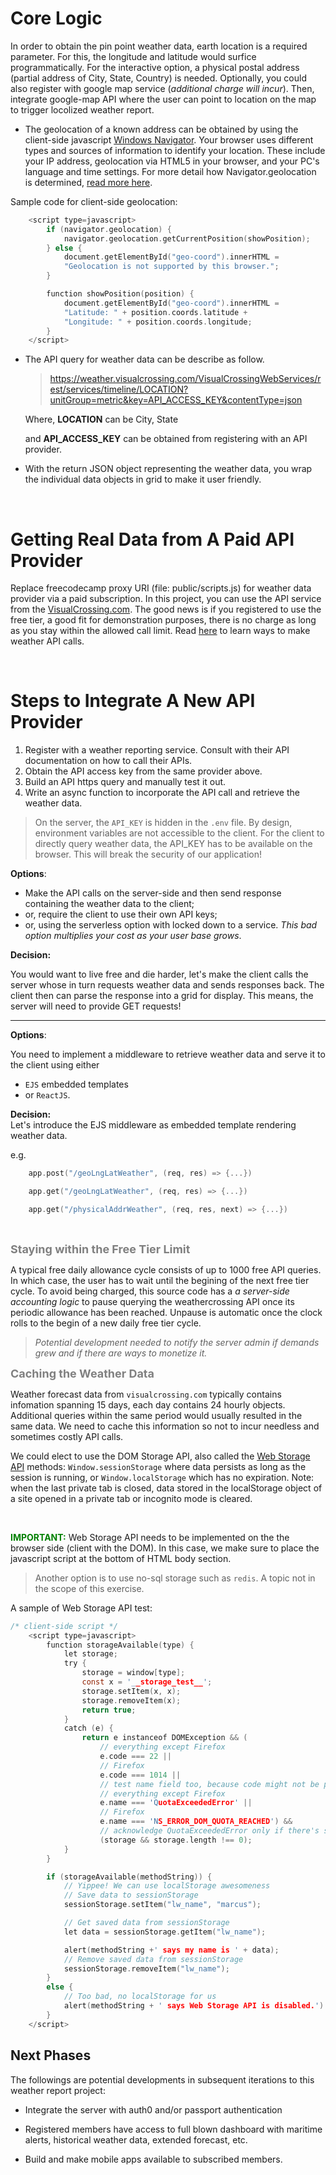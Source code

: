 # Core Logic

In order to obtain the pin point weather data, earth location is a required parameter.  For this, the longitude and latitude would surfice programmatically.  For the interactive option, a physical postal address (partial address of City, State, Country) is needed.  Optionally, you could also register with google map service (*additional charge will incur*).  Then, integrate google-map API where the user can point to location on the map to trigger locolized weather report.

* The geolocation of a known address can be obtained by using the client-side javascript [Windows Navigator](https://www.w3schools.com/jsref/obj_navigator.asp).  Your browser uses different types and sources of information to identify your location. These include your IP address, geolocation via HTML5 in your browser, and your PC's language and time settings.  For more detail how Navigator.geolocation is determined, [read more here](https://developer.mozilla.org/en-US/docs/Web/API/Geolocation/getCurrentPosition).

Sample code for client-side geolocation:

```c
    <script type=javascript>
        if (navigator.geolocation) {
            navigator.geolocation.getCurrentPosition(showPosition);
        } else {
            document.getElementById("geo-coord").innerHTML =
            "Geolocation is not supported by this browser.";
        }

        function showPosition(position) {
            document.getElementById("geo-coord").innerHTML =
            "Latitude: " + position.coords.latitude +
            "Longitude: " + position.coords.longitude;
        }
    </script>
```

* The API query for weather data can be describe as follow.

    > <https://weather.visualcrossing.com/VisualCrossingWebServices/rest/services/timeline/LOCATION?unitGroup=metric&key=API_ACCESS_KEY&contentType=json>

    Where, **LOCATION** can be City, State

    and **API_ACCESS_KEY** can be obtained from registering with an API provider.

* With the return JSON object representing the weather data, you wrap the individual data objects in grid to make it user friendly.

<br />

# Getting Real Data from A Paid API Provider

Replace freecodecamp proxy URI (file: public/scripts.js) for weather data provider via a paid subscription. In this project, you can use the API service from the [VisualCrossing.com](https://www.visualcrossing.com).  The good news is if you registered to use the free tier, a good fit for demonstration purposes, there is no charge as long as you stay within the allowed call limit.  Read [here](https://www.visualcrossing.com/resources/blog/five-easy-weather-api-calls-to-get-the-weather-data-you-need/) to learn ways to make weather API calls.

<br />

# Steps to Integrate A New API Provider

1. Register with a weather reporting service.  Consult with their API documentation on how to call their APIs.
2. Obtain the API access key from the same provider above.
3. Build an API https query and manually test it out.
4. Write an async function to incorporate the API call and retrieve the weather data.


> On the server, the `API_KEY` is hidden in the `.env` file.  By design, environment variables are not accessible to the client. For the client to directly query weather data, the API_KEY has to be available on the browser.  This will break the security of our application!

**Options**:

* Make the API calls on the server-side and then send response containing the weather data to the client;
* or, require the client to use their own API keys;
* or, using the serverless option with locked down to a service.  *This bad option multiplies your cost as your user base grows*.

**Decision:**  

You would want to live free and die harder, let's make the client calls the server whose in turn requests weather data and sends responses back.  The client then can parse the response into a grid for display.  This means, the server will need to provide GET requests!

---

**Options**: 

You need to implement a middleware to retrieve weather data and serve it to the client using either
- `EJS` embedded templates 
- or `ReactJS`.

**Decision:**  
Let's introduce the EJS middleware as embedded template rendering weather data.

e.g. 
```c
    app.post("/geoLngLatWeather", (req, res) => {...})

    app.get("/geoLngLatWeather", (req, res) => {...})

    app.get("/physicalAddrWeather", (req, res, next) => {...})
```
<br />

<strong><span style="color:gray; font-size:18px"> Staying within the Free Tier Limit</span> </strong>

A typical free daily allowance cycle consists of up to 1000 free API queries.  In which case, the user has to wait until the begining of the next free tier cycle.  To avoid being charged, this source code has a *a server-side accounting logic* to pause querying the weathercrossing API once its periodic allowance has been reached.  Unpause is automatic once the clock rolls to the begin of a new daily free tier cycle.

>*Potential development needed to notify the server admin if demands grew and if there are ways to monetize it.*

<strong><span style="color:gray; font-size:18px">Caching the Weather Data</span></strong>

Weather forecast data from `visualcrossing.com` typically contains infomation spanning 15 days, each day contains 24 hourly objects.  Additional queries within the same period would usually resulted in the same data.  We need to cache this information so not to incur needless and sometimes costly API calls.  

We could elect to use the DOM Storage API, also called the [Web Storage API](https://developer.mozilla.org/en-US/docs/Web/API/Web_Storage_API/Using_the_Web_Storage_API) methods: `Window.sessionStorage` where data persists as long as the session is running, or `Window.localStorage` which has no expiration.  Note: when the last private tab is closed, data stored in the localStorage object of a site opened in a private tab or incognito mode is cleared.

<br />

<span style="color:green">**IMPORTANT:**</span>  Web Storage API needs to be implemented on the the browser side (client with the DOM).  In this case, we make sure to place the javascript script at the bottom of HTML body section.

>Another option is to use no-sql storage such as `redis`.  A topic not in the scope of this exercise.  

A sample of Web Storage API test:

```c
/* client-side script */
    <script type=javascript>
        function storageAvailable(type) {
            let storage;
            try {
                storage = window[type];
                const x = '__storage_test__';
                storage.setItem(x, x);
                storage.removeItem(x);
                return true;
            }
            catch (e) {
                return e instanceof DOMException && (
                    // everything except Firefox
                    e.code === 22 ||
                    // Firefox
                    e.code === 1014 ||
                    // test name field too, because code might not be present
                    // everything except Firefox
                    e.name === 'QuotaExceededError' ||
                    // Firefox
                    e.name === 'NS_ERROR_DOM_QUOTA_REACHED') &&
                    // acknowledge QuotaExceededError only if there's something already stored
                    (storage && storage.length !== 0);
            }
        }

        if (storageAvailable(methodString)) {
            // Yippee! We can use localStorage awesomeness
            // Save data to sessionStorage
            sessionStorage.setItem("lw_name", "marcus");

            // Get saved data from sessionStorage
            let data = sessionStorage.getItem("lw_name");

            alert(methodString +' says my name is ' + data);
            // Remove saved data from sessionStorage
            sessionStorage.removeItem("lw_name");
        }
        else {
            // Too bad, no localStorage for us
            alert(methodString + ' says Web Storage API is disabled.')
        }
    </script>
```


## Next Phases

The followings are potential developments in subsequent iterations to this weather report project:

* Integrate the server with auth0 and/or passport authentication

* Registered members have access to full blown dashboard with maritime alerts, historical weather data, extended forecast, etc.

* Build and make mobile apps available to subscribed members.